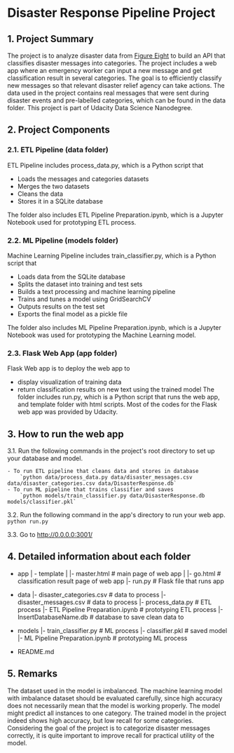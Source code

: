 # Disaster Response Pipeline Project

## 1. Project Summary
The project is to analyze disaster data from [Figure Eight](https://www.figure-eight.com/) to build an API that classifies disaster messages into categories. The project includes a web app where an emergency worker can input a new message and get classification result in several categories. The goal is to efficiently classify new messages so that relevant disaster relief agency can take actions. 
The data used in the project contains real messages that were sent during disaster events and pre-labelled categories, which can be found in the data folder. This project is part of Udacity Data Science Nanodegree.

## 2. Project Components
### 2.1. ETL Pipeline (data folder)
ETL Pipeline includes process_data.py, which is a Python script that 
- Loads the messages and categories datasets
- Merges the two datasets
- Cleans the data
- Stores it in a SQLite database

The folder also includes ETL Pipeline Preparation.ipynb, which is a Jupyter Notebook used for prototyping ETL process.

### 2.2. ML Pipeline (models folder)
Machine Learning Pipeline includes train_classifier.py, which is a Python script that 
- Loads data from the SQLite database
- Splits the dataset into training and test sets
- Builds a text processing and machine learning pipeline
- Trains and tunes a model using GridSearchCV
- Outputs results on the test set
- Exports the final model as a pickle file

The folder also includes ML Pipeline Preparation.ipynb, which is a Jupyter Notebook was used for prototyping the Machine Learning model.

### 2.3. Flask Web App (app folder)
Flask Web app is to deploy the web app to
- display visualization of training data
- return classification results on new text using the trained model
The folder includes run.py, which is a Python script that runs the web app, and template folder with html scripts. Most of the codes for the Flask web app was provided by Udacity. 

## 3. How to run the web app
3.1. Run the following commands in the project's root directory to set up your database and model.

    - To run ETL pipeline that cleans data and stores in database
        `python data/process_data.py data/disaster_messages.csv data/disaster_categories.csv data/DisasterResponse.db`
    - To run ML pipeline that trains classifier and saves
        `python models/train_classifier.py data/DisasterResponse.db models/classifier.pkl`

3.2. Run the following command in the app's directory to run your web app.
    `python run.py`

3.3. Go to http://0.0.0.0:3001/

## 4. Detailed information about each folder
- app
| - template
| |- master.html  # main page of web app
| |- go.html  # classification result page of web app
|- run.py  # Flask file that runs app

- data
|- disaster_categories.csv  # data to process 
|- disaster_messages.csv  # data to process
|- process_data.py # ETL process
|- ETL Pipeline Preparation.ipynb # prototyping ETL process
|- InsertDatabaseName.db   # database to save clean data to

- models
|- train_classifier.py # ML process
|- classifier.pkl  # saved model 
|- ML Pipeline Preparation.ipynb # prototyping ML process

- README.md


## 5. Remarks
The dataset used in the model is imbalanced. The machine learning model with imbalance dataset should be evaluated carefully, since high accuracy does not necessarily mean that the model is working properly. The model might predict all instances to one category. The trained model in the project indeed shows high accuracy, but low recall for some categories. Considering the goal of the project is to categorize disaster messages correctly, it is quite important to improve recall for practical utility of the model.  


